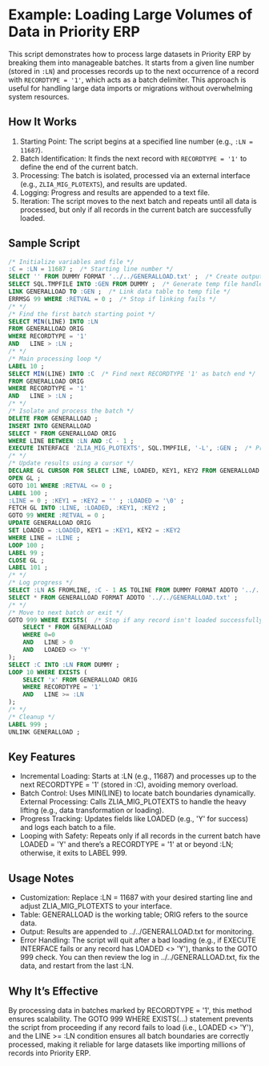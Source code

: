 # Example: Loading Large Volumes of Data in Priority ERP

This script demonstrates how to process large datasets in Priority ERP by breaking them into manageable batches. It starts from a given line number (stored in `:LN`) and processes records up to the next occurrence of a record with `RECORDTYPE = '1'`, which acts as a batch delimiter. This approach is useful for handling large data imports or migrations without overwhelming system resources.

## How It Works

1. Starting Point: The script begins at a specified line number (e.g., `:LN = 11687`).
2. Batch Identification: It finds the next record with `RECORDTYPE = '1'` to define the end of the current batch.
3. Processing: The batch is isolated, processed via an external interface (e.g., `ZLIA_MIG_PLOTEXTS`), and results are updated.
4. Logging: Progress and results are appended to a text file.
5. Iteration: The script moves to the next batch and repeats until all data is processed, but only if all records in the current batch are successfully loaded.

## Sample Script

```sql
/* Initialize variables and file */
:C = :LN = 11687 ;  /* Starting line number */
SELECT '' FROM DUMMY FORMAT '../../GENERALLOAD.txt' ;  /* Create output file */
SELECT SQL.TMPFILE INTO :GEN FROM DUMMY ;  /* Generate temp file handle */
LINK GENERALLOAD TO :GEN ;  /* Link data table to temp file */
ERRMSG 99 WHERE :RETVAL = 0 ;  /* Stop if linking fails */
/* */
/* Find the first batch starting point */
SELECT MIN(LINE) INTO :LN
FROM GENERALLOAD ORIG
WHERE RECORDTYPE = '1'
AND   LINE > :LN ;
/* */
/* Main processing loop */
LABEL 10 ;
SELECT MIN(LINE) INTO :C  /* Find next RECORDTYPE '1' as batch end */
FROM GENERALLOAD ORIG
WHERE RECORDTYPE = '1'
AND   LINE > :LN ;
/* */
/* Isolate and process the batch */
DELETE FROM GENERALLOAD ;
INSERT INTO GENERALLOAD
SELECT * FROM GENERALLOAD ORIG
WHERE LINE BETWEEN :LN AND :C - 1 ;
EXECUTE INTERFACE 'ZLIA_MIG_PLOTEXTS', SQL.TMPFILE, '-L', :GEN ;  /* Process batch */
/* */
/* Update results using a cursor */
DECLARE GL CURSOR FOR SELECT LINE, LOADED, KEY1, KEY2 FROM GENERALLOAD ;
OPEN GL ;
GOTO 101 WHERE :RETVAL <= 0 ;
LABEL 100 ;
:LINE = 0 ; :KEY1 = :KEY2 = '' ; :LOADED = '\0' ;
FETCH GL INTO :LINE, :LOADED, :KEY1, :KEY2 ;
GOTO 99 WHERE :RETVAL = 0 ;
UPDATE GENERALLOAD ORIG
SET LOADED = :LOADED, KEY1 = :KEY1, KEY2 = :KEY2
WHERE LINE = :LINE ;
LOOP 100 ;
LABEL 99 ;
CLOSE GL ;
LABEL 101 ;
/* */
/* Log progress */
SELECT :LN AS FROMLINE, :C - 1 AS TOLINE FROM DUMMY FORMAT ADDTO '../../GENERALLOAD.txt' ;
SELECT * FROM GENERALLOAD FORMAT ADDTO '../../GENERALLOAD.txt' ;
/* */
/* Move to next batch or exit */
GOTO 999 WHERE EXISTS(  /* Stop if any record isn't loaded successfully */
    SELECT * FROM GENERALLOAD
    WHERE 0=0
    AND   LINE > 0
    AND   LOADED <> 'Y'
);
SELECT :C INTO :LN FROM DUMMY ;
LOOP 10 WHERE EXISTS (
    SELECT 'x' FROM GENERALLOAD ORIG
    WHERE RECORDTYPE = '1'
    AND   LINE >= :LN
);
/* */
/* Cleanup */
LABEL 999 ;
UNLINK GENERALLOAD ;
```

## Key Features
- Incremental Loading: Starts at :LN (e.g., 11687) and processes up to the next RECORDTYPE = '1' (stored in :C), avoiding memory overload.
- Batch Control: Uses MIN(LINE) to locate batch boundaries dynamically.
External Processing: Calls ZLIA_MIG_PLOTEXTS to handle the heavy lifting (e.g., data transformation or loading).
- Progress Tracking: Updates fields like LOADED (e.g., 'Y' for success) and logs each batch to a file.
- Looping with Safety: Repeats only if all records in the current batch have LOADED = 'Y' and there’s a RECORDTYPE = '1' at or beyond :LN; otherwise, it exits to LABEL 999.

## Usage Notes
- Customization: Replace :LN = 11687 with your desired starting line and adjust ZLIA_MIG_PLOTEXTS to your interface.
- Table: GENERALLOAD is the working table; ORIG refers to the source data.
- Output: Results are appended to ../../GENERALLOAD.txt for monitoring.
- Error Handling: The script will quit after a bad loading (e.g., if EXECUTE INTERFACE fails or any record has LOADED <> 'Y'), thanks to the GOTO 999 check. You can then review the log in ../../GENERALLOAD.txt, fix the data, and restart from the last :LN.

## Why It’s Effective
By processing data in batches marked by RECORDTYPE = '1', this method ensures scalability. The GOTO 999 WHERE EXISTS(...) statement prevents the script from proceeding if any record fails to load (i.e., LOADED <> 'Y'), and the LINE >= :LN condition ensures all batch boundaries are correctly processed, making it reliable for large datasets like importing millions of records into Priority ERP.
